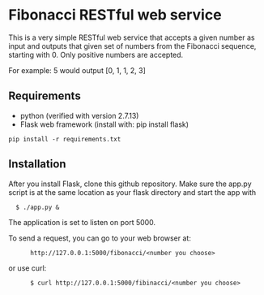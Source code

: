 # Fibonacci RESTful web service
This is a very simple RESTful web service that accepts a given number as input and outputs that given set of numbers from the Fibonacci sequence, starting with 0.  Only positive numbers are accepted. 

For example: 5
would output
[0, 1, 1, 2, 3] 

## Requirements

- python (verified with version 2.7.13)
- Flask web framework  (install with: pip install flask) 

```
pip install -r requirements.txt
```

## Installation
After you install Flask, clone this github repository.  Make sure the app.py script is at the same location as your flask directory and start the app with

      $ ./app.py &

The application is set to listen on port 5000.  

To send a request, you can go to your web browser at:
```
      http://127.0.0.1:5000/fibonacci/<number you choose>
```
or use curl:
```
      $ curl http://127.0.0.1:5000/fibinacci/<number you choose>
```


